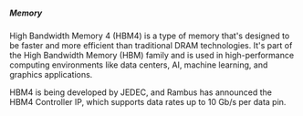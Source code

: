 ##### Memory

High Bandwidth Memory 4 (HBM4) is a type of memory that's designed to be faster and more efficient than traditional DRAM technologies. It's part of the High Bandwidth Memory (HBM) family and is used in high-performance computing environments like data centers, AI, machine learning, and graphics applications. 

HBM4 is being developed by JEDEC, and Rambus has announced the HBM4 Controller IP, which supports data rates up to 10 Gb/s per data pin.